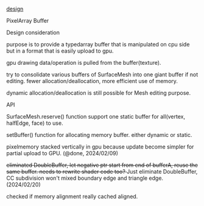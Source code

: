 [design](design_note.md)

PixelArray Buffer

Design consideration

purpose is to provide a typedarray buffer that is manipulated on cpu side but in a format that is easily upload to gpu.

gpu drawing data/operation is pulled from the buffer(texture).

try to consolidate various buffers of SurfaceMesh into one giant buffer if not editing. fewer allocation/deallocation, more efficient use of memory.

dynamic allocation/deallocation is still possible for Mesh editing purpose.


API

SurfaceMesh.reserve() function support one static buffer for all(vertex, halfEdge, face) to use.

setBuffer() function for allocating memory buffer. either dynamic or static.

pixelmemory stacked vertically in gpu because update become simpler for partial upload to GPU. (@done, 2024/02/09)

<s> eliminated DoubleBuffer, let negative ptr start from end of bufferA, reuse the same buffer. needs to rewrite shader code too? </s> Just eliminate DoubleBuffer, CC subdivision won't mixed boundary edge and triangle edge. (2024/02/20)

checked if memory alignment really cached aligned.